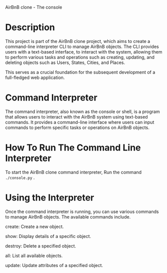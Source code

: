 AirBnB clone - The console

# Description
This project is part of the AirBnB clone project,
which aims to create a command-line interpreter CLI to manage AirBnB objects.
The CLI provides users with a text-based interface,
to interact with the system,
allowing them to perform various tasks and operations such as creating,
updating, and deleting objects such as Users, States, Cities, and Places.

This serves as a crucial foundation for the subsequent
development of a full-fledged web application.

# Command Interpreter

The command interpreter, also known as the console or shell,
is a program that allows users to interact with
the AirBnB system using text-based commands.
It provides a command-line interface where users
can input commands to perform specific tasks or operations on AirBnB objects.

# How To Run The Command Line Interpreter
To start the AirBnB clone command interpreter, Run the command `./console.py` .

# Using the Interpreter
Once the command interpreter is running,
you can use various commands to manage AirBnB objects.
The available commands include.

create: Create a new object.

show: Display details of a specific object.

destroy: Delete a specified object.

all: List all available objects.

update: Update attributes of a specified object.
